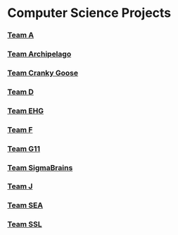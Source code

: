 # Computer Science Projects
<div class="card-directory">
	<div class="project-card" markdown="1">
	<a href="cs-team-a.html">
		<h3>Team A</h3>
	</a>
	</div>
	<div class="project-card" markdown="1">
	<a href="cs-team-archipelago.html">
		<h3>Team Archipelago</h3>
	</a>
	</div>
	<div class="project-card" markdown="1">
	<a href="cs-team-crankygoose.html">
		<h3>Team Cranky Goose</h3>
	</a>
	</div>
	<div class="project-card" markdown="1">
	<a href="cs-team-d.html">
		<h3>Team D</h3>
	</a>
	</div>
	<div class="project-card" markdown="1">
	<a href="cs-team-ehg.html">
		<h3>Team EHG</h3>
	</a>
	</div>
	<div class="project-card" markdown="1">
	<a href="cs-team-f.html">
		<h3>Team F</h3>
	</a>
	</div>
	<div class="project-card" markdown="1">
	<a href="cs-team-g11.html">
		<h3>Team G11</h3>
	</a>
	</div>
	<div class="project-card" markdown="1">
	<a href="cs-team-sigmabrains.html">
		<h3>Team SigmaBrains</h3>
	</a>
	</div>
	<div class="project-card" markdown="1">
	<a href="cs-team-j.html">
		<h3>Team J</h3>
	</a>
	</div>
	<div class="project-card" markdown="1">
	<a href="cs-team-sea.html">
		<h3>Team SEA</h3>
	</a>
	</div>
	<div class="project-card" markdown="1">
	<a href="cs-team-ssl.html">
		<h3>Team SSL</h3>
	</a>
	</div>
</div>